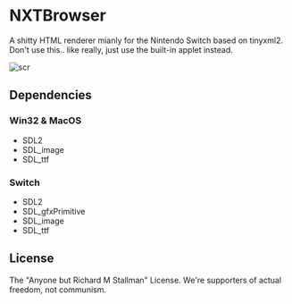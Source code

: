 # NXTBrowser
A shitty HTML renderer mianly for the Nintendo Switch based on tinyxml2.  
Don't use this.. like really, just use the built-in applet instead.

![scr](https://i.imgur.com/0cFrkUB.png)

## Dependencies
### Win32 & MacOS
* SDL2
* SDL_image
* SDL_ttf
### Switch
* SDL2
* SDL_gfxPrimitive
* SDL_image
* SDL_ttf

## License
The "Anyone but Richard M Stallman" License. We're supporters of actual freedom, not communism.
